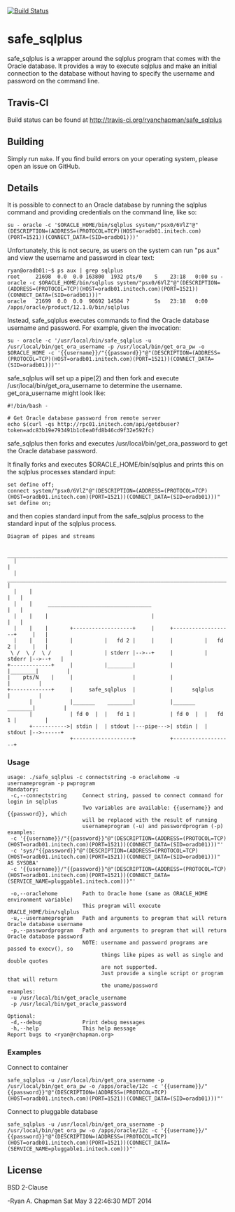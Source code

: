 [![Build Status](https://travis-ci.org/ryanchapman/safe_sqlplus.png)](https://travis-ci.org/ryanchapman/safe_sqlplus)

# safe_sqlplus

safe_sqlplus is a wrapper around the sqlplus program that comes with the Oracle database.
It provides a way to execute sqlplus and make an initial connection to the database 
without having to specify the username and password on the command line.

## Travis-CI

Build status can be found at http://travis-ci.org/ryanchapman/safe_sqlplus

## Building

Simply run ``make``.  If you find build errors on your operating system, please open 
an issue on GitHub.

## Details

It is possible to connect to an Oracle database by running the sqlplus command and providing
credentials on the command line, like so:  

    su - oracle -c '$ORACLE_HOME/bin/sqlplus system/"psx0/6VlZ"@"(DESCRIPTION=(ADDRESS=(PROTOCOL=TCP)(HOST=oradb01.initech.com)(PORT=1521))(CONNECT_DATA=(SID=oradb01)))'

Unfortunately, this is not secure, as users on the system can run "ps aux" and view the 
username and password in clear text:

    ryan@oradb01:~$ ps aux | grep sqlplus
    root     21698  0.0  0.0 163800  1932 pts/0    S    23:18   0:00 su - oracle -c $ORACLE_HOME/bin/sqlplus system/"psx0/6VlZ"@"(DESCRIPTION=(ADDRESS=(PROTOCOL=TCP)(HOST=oradb01.initech.com)(PORT=1521))(CONNECT_DATA=(SID=oradb01)))"
    oracle   21699  0.0  0.0  90692 14584 ?        Ss   23:18   0:00 /apps/oracle/product/12.1.0/bin/sqlplus

Instead, safe_sqlplus executes commands to find the Oracle database username and password.
For example, given the invocation:

    su - oracle -c '/usr/local/bin/safe_sqlplus -u /usr/local/bin/get_ora_username -p /usr/local/bin/get_ora_pw -o $ORACLE_HOME -c '{{username}}/"{{password}}"@"(DESCRIPTION=(ADDRESS=(PROTOCOL=TCP)(HOST=oradb01.initech.com)(PORT=1521))(CONNECT_DATA=(SID=oradb01)))"'


safe_sqlplus will set up a pipe(2) and then fork and execute /usr/local/bin/get_ora_username to determine the username.  get_ora_username might look like:

    #!/bin/bash -

    # Get Oracle database password from remote server
    echo $(curl -qs http://rpc01.initech.com/api/getdbuser?token=adc83b19e793491b1c6ea0fd8b46cd9f32e592fc)

safe_sqlplus then forks and executes /usr/local/bin/get_ora_password to get the Oracle database password.

It finally forks and executes $ORACLE_HOME/bin/sqlplus and prints this on the sqlplus processes standard input:

    set define off;
    connect system/"psx0/6VlZ"@"(DESCRIPTION=(ADDRESS=(PROTOCOL=TCP)(HOST=oradb01.initech.com)(PORT=1521))(CONNECT_DATA=(SID=oradb01)))"
    set define on;

and then copies standard input from the safe_sqlplus process to the standard input of the sqlplus process.

    
    
    Diagram of pipes and streams

       _______________________________________________________________________________ 
      |                                                                               |
      |     ______________________________________________________________________    |
      |    |                                                                      |   |
      |    |     _________________________________                                |   |
      |    |    |                                 |                               |   |
      |    |    |       +-------------------+     |     +-------------------+     |   |
      |    |    |       |          |   fd 2 |     |     |          |   fd 2 |     |   |
     \ /  \ /  \ /      |          | stderr |-->--+     |          | stderr |-->--+   |
    +-------------+     |          |________|           |          |________|         |
    |    pts/N    |     |                   |           |                   |         |
    +-------------+     |     safe_sqlplus  |           |      sqlplus      |         |
           |            |_______    ________|           |_______    ________|         |
           |            | fd 0  |  |   fd 1 |           | fd 0  |  |   fd 1 |         |
           +----------->| stdin |  | stdout |---pipe--->| stdin |  | stdout |-->------+
                        +-------------------+           +-------------------+
    
    
### Usage

    usage: ./safe_sqlplus -c connectstring -o oraclehome -u usernameprogram -p pwprogram
    Mandatory:
     -c,--connectstring     Connect string, passed to connect command for login in sqlplus
                            Two variables are available: {{username}} and {{password}}, which
                            will be replaced with the result of running
                            usernameprogram (-u) and passwordprogram (-p)
    examples:
     -c '{{username}}/"{{password}}"@"(DESCRIPTION=(ADDRESS=(PROTOCOL=TCP)(HOST=oradb01.initech.com)(PORT=1521))(CONNECT_DATA=(SID=oradb01)))"'
     -c 'sys/"{{password}}"@"(DESCRIPTION=(ADDRESS=(PROTOCOL=TCP)(HOST=oradb01.initech.com)(PORT=1521))(CONNECT_DATA=(SID=oradb01)))" AS SYSDBA'
     -c '{{username}}/"{{password}}"@"(DESCRIPTION=(ADDRESS=(PROTOCOL=TCP)(HOST=oradb01.initech.com)(PORT=1521))(CONNECT_DATA=(SERVICE_NAME=pluggable1.initech.com)))"'

     -o,--oraclehome        Path to Oracle home (same as ORACLE_HOME environment variable)
                            This program will execute ORACLE_HOME/bin/sqlplus
     -u,--usernameprogram   Path and arguments to program that will return Oracle database username
     -p,--passwordprogram   Path and arguments to program that will return Oracle database password
                            NOTE: username and password programs are passed to execv(), so
                                  things like pipes as well as single and double quotes
                                  are not supported.
                                  Just provide a single script or program that will return
                                  the uname/password
    examples:
     -u /usr/local/bin/get_oracle_username
     -p /usr/local/bin/get_oracle_password

    Optional:
     -d,--debug             Print debug messages
     -h,--help              This help message
    Report bugs to <ryan@rchapman.org>


### Examples

Connect to container

    safe_sqlplus -u /usr/local/bin/get_ora_username -p /usr/local/bin/get_ora_pw -o /apps/oracle/12c -c '{{username}}/"{{password}}"@"(DESCRIPTION=(ADDRESS=(PROTOCOL=TCP)(HOST=oradb01.initech.com)(PORT=1521))(CONNECT_DATA=(SID=oradb01)))"'


Connect to pluggable database

    safe_sqlplus -u /usr/local/bin/get_ora_username -p /usr/local/bin/get_ora_pw -o /apps/oracle/12c -c '{{username}}/"{{password}}"@"(DESCRIPTION=(ADDRESS=(PROTOCOL=TCP)(HOST=oradb01.initech.com)(PORT=1521))(CONNECT_DATA=(SERVICE_NAME=pluggable1.initech.com)))"'

## License

BSD 2-Clause


-Ryan A. Chapman
 Sat May  3 22:46:30 MDT 2014

